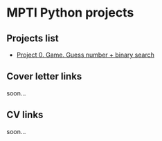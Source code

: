 # MPTI Python projects

## Projects list
* [Project 0. Game. Guess number + binary search](https://github.com/timmyAlvice/MPTI-Python-projects/tree/main/TASK-1%20(Guess%20number))

## Cover letter links
soon...

## CV links
soon...
